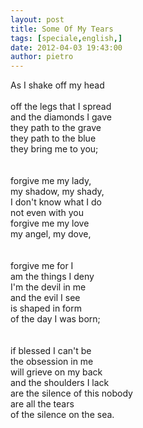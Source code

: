 ```yaml
---
layout: post
title: Some Of My Tears
tags: [speciale,english,]
date: 2012-04-03 19:43:00
author: pietro
---
```

As I shake off my head<br/><br/>off the legs that I spread<br/>and the diamonds I gave<br/>they path to the grave<br/>they path to the blue<br/>they bring me to you;<br/><br/><br/>forgive me my lady,<br/>my shadow, my shady,<br/>I don't know what I do<br/>not even with you<br/>forgive me my love<br/>my angel, my dove,<br/><br/><br/>forgive me for I&nbsp;<br/>am the things I deny<br/>I'm the devil in me<br/>and the evil I see<br/>is shaped in form<br/>of the day I was born;<br/><br/><br/>if blessed I can't be<br/>the obsession in me<br/>will grieve on my back<br/>and the shoulders I lack<br/>are the silence of this nobody<br/>are all the tears&nbsp;<br/>of the silence&nbsp;on the sea.<br/>
